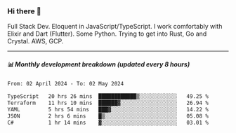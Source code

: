 ### Hi there 👋

Full Stack Dev. Eloquent in JavaScript/TypeScript. I work comfortably with Elixir and Dart (Flutter). Some Python. Trying to get into Rust, Go and Crystal. AWS, GCP.

***

##### 📊 Monthly development breakdown (updated every 8 hours)

<!--START_SECTION:waka-->

```txt
From: 02 April 2024 - To: 02 May 2024

TypeScript   20 hrs 26 mins  ████████████▒░░░░░░░░░░░░   49.25 %
Terraform    11 hrs 10 mins  ██████▓░░░░░░░░░░░░░░░░░░   26.94 %
YAML         5 hrs 54 mins   ███▓░░░░░░░░░░░░░░░░░░░░░   14.22 %
JSON         2 hrs 6 mins    █▒░░░░░░░░░░░░░░░░░░░░░░░   05.08 %
C#           1 hr 14 mins    ▓░░░░░░░░░░░░░░░░░░░░░░░░   03.01 %
```

<!--END_SECTION:waka-->
